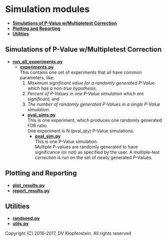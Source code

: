 # Simulation modules

  * [**Simulations of P-Value w/Multipletest Correction**](#simulations-of-p-value-wmultipletest-correction)    
  * [**Plotting and Reporting**](#plotting-and-reporting)    
  * [**Utilities**](#utilities)    


## Simulations of P-Value w/Multipletest Correction

  * [**run_all_experiments.py**](run_all_experiments.py)    
    * [**experiments.py**](experiments.py)    
      This contains one set of experiments that all have common parameters, like:
        1) _Maximum significant value for a randomly generated P-Value which has a non-true hypothesis_,
        2) _Percent of P-Values in one P-Value simulation which are significant_, and
        3) _The number of randomly generated P-Values in a single P-Value simulation_.
      * [**pval_sims.py**](pval_sims.py)    
        This is one experiment, which produces one randomly generated FDR ratio.    
        One experiment is N (pval_qty) P-Value simulations.    
        * [**pval_sim.py**](pval_sim.py)    
        This is one P-Value simulation.    
        Multiple P-values are randomly generated to have significance (or not) as specified by the user.
        A multiple-test correction is run on the set of newly generated P-Values.

## Plotting and Reporting
  * [**plot_results.py**](plot_results.py)    
  * [**report_results.py**](report_results.py)    

## Utilities
  * [**randseed.py**](randseed.py)    
  * [**utils.py**](utils.py)    

Copyright (C) 2016-2017, DV Klopfenstein. All rights reserved
